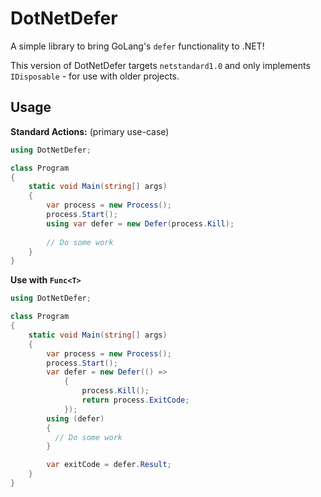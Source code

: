 ﻿# DotNetDefer
A simple library to bring GoLang's `defer` functionality to .NET!

This version of DotNetDefer targets `netstandard1.0` and only implements `IDisposable` - for use with older projects.

## Usage

**Standard Actions:** (primary use-case)
```csharp
using DotNetDefer;

class Program
{
    static void Main(string[] args)
    {
        var process = new Process();
        process.Start();
        using var defer = new Defer(process.Kill);
    
        // Do some work
    }
}
```

**Use with `Func<T>`**
```csharp
using DotNetDefer;

class Program
{
    static void Main(string[] args)
    {
        var process = new Process();
        process.Start();
        var defer = new Defer(() => 
            {
                process.Kill();
                return process.ExitCode;
            });
        using (defer)
        {
          // Do some work
        }

        var exitCode = defer.Result;
    }
}
```